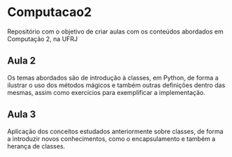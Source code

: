 # Computacao2
Repositório com o objetivo de criar aulas com os conteúdos abordados em Computação 2, na UFRJ

## Aula 2
Os temas abordados são de introdução à classes, em Python, de forma a ilustrar o uso dos métodos mágicos e também outras definições
dentro das mesmas, assim como exercícios para exemplificar a implementação.

## Aula 3
Aplicação dos conceitos estudados anteriormente sobre classes, de forma a introduzir novos conhecimentos, como o encapsulamento e
também a herança de classes.
